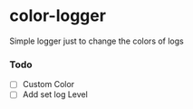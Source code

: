 # color-logger
Simple logger just to change the colors of logs

### Todo
- [ ] Custom Color
- [ ] Add set log Level
